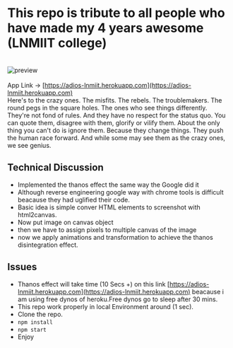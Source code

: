 # This repo is tribute to all people who have made my 4 years awesome (LNMIIT college)

 <br>![preview](https://media.giphy.com/media/dVj8Ikqcf2ENboSimD/giphy.gif)</br>
 <br>App Link -> [https://adios-lnmiit.herokuapp.com](https://adios-lnmiit.herokuapp.com)</br>
 Here's to the crazy ones. The misfits. The rebels. The troublemakers. The round pegs in the square holes. The ones who see things differently. They're not fond of rules. And they have no respect for the status quo. You can quote them, disagree with them, glorify or vilify them. About the only thing you can't do is ignore them. Because they change things. They push the human race forward. And while some may see them as the crazy ones, we see genius.

 ## Technical Discussion
 * Implemented the thanos effect the same way the Google did it
 * Although reverse engineering google way with chrome tools is difficult beacause they had uglified their code.
 * Basic idea is simple conver HTML elements to screenshot with html2canvas.
 * Now put image on canvas object
 * then we have to assign pixels to multiple canvas of the image
 * now we apply animations and transformation to achieve the thanos disintegration effect.
 
 ## Issues
 * Thanos effect will take time (10 Secs +) on this link [https://adios-lnmiit.herokuapp.com](https://adios-lnmiit.herokuapp.com) beacause i am using free dynos of heroku.Free dynos go to sleep after 30 mins.
 * This repo work properly in local Environment around (1 sec).
 * Clone the repo.
 * `npm install`
 * `npm start`
 * Enjoy
